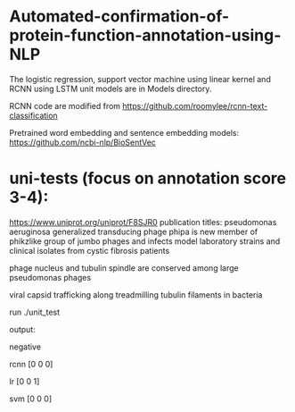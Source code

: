 # Automated-confirmation-of-protein-function-annotation-using-NLP

The logistic regression, support vector machine using linear kernel and RCNN using LSTM unit models are in Models directory. 

RCNN code are modified from https://github.com/roomylee/rcnn-text-classification


Pretrained word embedding and sentence embedding models: https://github.com/ncbi-nlp/BioSentVec





# uni-tests (focus on annotation score 3-4):
https://www.uniprot.org/uniprot/F8SJR0
publication titles:
pseudomonas aeruginosa generalized transducing phage phipa is new member of phikzlike group of jumbo phages and infects model laboratory strains and clinical isolates from cystic fibrosis patients

phage nucleus and tubulin spindle are conserved among large pseudomonas phages

viral capsid trafficking along treadmilling tubulin filaments in bacteria

run ./unit_test

output:

negative

rcnn [0 0 0]

lr [0 0 1]

svm [0 0 0]
